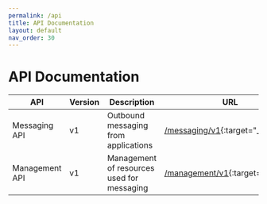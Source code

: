 ```yaml
---
permalink: /api
title: API Documentation
layout: default
nav_order: 30
---
```


# API Documentation

| API            | Version | Description                                 |   URL                                |
|----------------|---------|---------------------------------------------|--------------------------------------|
| Messaging API  | v1      | Outbound messaging from applications        | [/messaging/v1](/api/messaging/v1){:target="_blank"}   |
| Management API | v1      | Management of resources used for messaging  | [/management/v1](/api/management/v1){:target="_blank"} |
